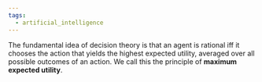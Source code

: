 ```yaml
---
tags:
  - artificial_intelligence
---
```

The fundamental idea of decision theory is that an agent is rational iff it chooses the action that yields the highest expected utility, averaged over all possible outcomes of an action. We call this the principle of **maximum expected utility**.